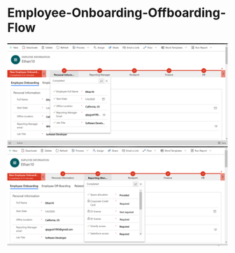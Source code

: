 # Employee-Onboarding-Offboarding-Flow
![alt text](https://github.com/Ajay-Goel/Employee-Onboarding-Offboarding-Flow/blob/master/Screenshots/Capture1.PNG)
![alt text](https://github.com/Ajay-Goel/Employee-Onboarding-Offboarding-Flow/blob/master/Screenshots/Capture2.PNG)
